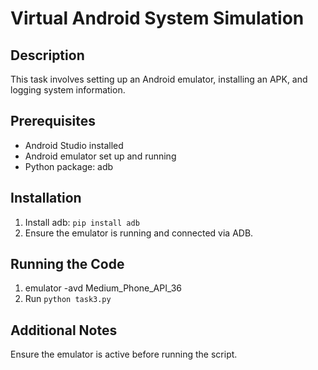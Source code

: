 # Virtual Android System Simulation

## Description
This task involves setting up an Android emulator, installing an APK, and logging system information.

## Prerequisites
- Android Studio installed
- Android emulator set up and running
- Python package: adb

## Installation
1. Install adb: `pip install adb`
2. Ensure the emulator is running and connected via ADB.

## Running the Code
1. emulator -avd Medium_Phone_API_36
2. Run `python task3.py`



## Additional Notes
Ensure the emulator is active before running the script.